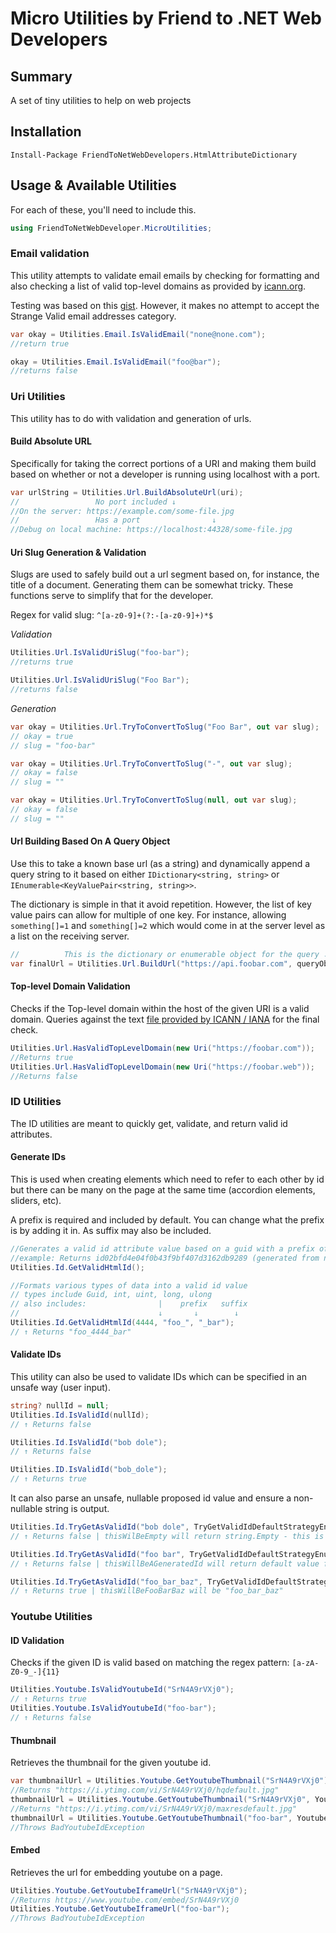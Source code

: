 # Micro Utilities by Friend to .NET Web Developers
## Summary
A set of tiny utilities to help on web projects

## Installation
`Install-Package FriendToNetWebDevelopers.HtmlAttributeDictionary`

## Usage & Available Utilities

For each of these, you'll need to include this.
```csharp
using FriendToNetWebDeveloper.MicroUtilities;
```

### Email validation

This utility attempts to validate email emails by checking for formatting and also checking a
    list of valid top-level domains as provided by [icann.org](https://www.icann.org/resources/pages/tlds-2012-02-25-en).

Testing was based on this [gist](https://gist.github.com/cjaoude/fd9910626629b53c4d25).
However, it makes no attempt to accept the Strange Valid email addresses category.

```csharp
var okay = Utilities.Email.IsValidEmail("none@none.com");
//return true

okay = Utilities.Email.IsValidEmail("foo@bar");
//returns false
```

### Uri Utilities

This utility has to do with validation and generation of urls.

#### Build Absolute URL

Specifically for taking the correct portions of a URI and making them build based on whether or not
  a developer is running using localhost with a port.

```csharp
var urlString = Utilities.Url.BuildAbsoluteUrl(uri);
//                 No port included ↓
//On the server: https://example.com/some-file.jpg
//                 Has a port                ↓
//Debug on local machine: https://localhost:44328/some-file.jpg
```

#### Uri Slug Generation & Validation

Slugs are used to safely build out a url segment based on, for instance, the title of a document.
Generating them can be somewhat tricky.  These functions serve to simplify that for the developer.

Regex for valid slug: `^[a-z0-9]+(?:-[a-z0-9]+)*$`

*Validation*
```csharp
Utilities.Url.IsValidUriSlug("foo-bar");
//returns true

Utilities.Url.IsValidUriSlug("Foo Bar");
//returns false
```

*Generation*
```csharp
var okay = Utilities.Url.TryToConvertToSlug("Foo Bar", out var slug);
// okay = true
// slug = "foo-bar"

var okay = Utilities.Url.TryToConvertToSlug("-", out var slug);
// okay = false
// slug = ""

var okay = Utilities.Url.TryToConvertToSlug(null, out var slug);
// okay = false
// slug = ""
```

#### Url Building Based On A Query Object

Use this to take a known base url (as a string) and dynamically append a query string to it
  based on either `IDictionary<string, string>` or `IEnumerable<KeyValuePair<string, string>>`.

The dictionary is simple in that it avoid repetition.  However, the list of key value pairs can allow for multiple
 of one key.  For instance, allowing `something[]=1` and `something[]=2` which would come in
 at the server level as a list on the receiving server.

```csharp
//          This is the dictionary or enumerable object for the query ↓
var finalUrl = Utilities.Url.BuildUrl("https://api.foobar.com", queryObject);
```

#### Top-level Domain Validation

Checks if the Top-level domain within the host of the given URI is a valid domain.  Queries against the
  text [file provided by ICANN / IANA](https://data.iana.org/TLD/tlds-alpha-by-domain.txt) for
  the final check.

```csharp
Utilities.Url.HasValidTopLevelDomain(new Uri("https://foobar.com"));
//Returns true
Utilities.Url.HasValidTopLevelDomain(new Uri("https://foobar.web"));
//Returns false
```

### ID Utilities

The ID utilities are meant to quickly get, validate, and return valid id attributes.

#### Generate IDs

This is used when creating elements which need to refer to each other by id but there can be many
on the page at the same time (accordion elements, sliders, etc).

A prefix is required and included by default.  You can change what the prefix is by adding it in. As suffix may also be included.

```C#
//Generates a valid id attribute value based on a guid with a prefix of "id"
//example: Returns id02bfd4e04f0b43f9bf407d3162db9289 (generated from new Guid)
Utilities.Id.GetValidHtmlId();

//Formats various types of data into a valid id value
// types include Guid, int, uint, long, ulong
// also includes:                |    prefix   suffix
//                               ↓       ↓        ↓                 
Utilities.Id.GetValidHtmlId(4444, "foo_", "_bar");
// ↑ Returns "foo_4444_bar"
```

#### Validate IDs
This utility can also be used to validate IDs which can be specified in an unsafe way (user input).
```C#
string? nullId = null;
Utilities.Id.IsValidId(nullId);
// ↑ Returns false

Utilities.Id.IsValidId("bob dole");
// ↑ Returns false

Utilities.ID.IsValidId("bob_dole");
// ↑ Returns true
```

It can also parse an unsafe, nullable proposed id value and ensure a non-nullable string is output.
```C#
Utilities.Id.TryGetAsValidId("bob dole", TryGetValidIdDefaultStrategyEnum.EmptyOnInvalid, var out thisWillBeEmpty);
// ↑ Returns false | thisWilBeEmpty will return string.Empty - this is so that other transformations can be handled

Utilities.Id.TryGetAsValidId("foo bar", TryGetValidIdDefaultStrategyEnum.GenerateOnInvalid, var out thisWillBeAGeneratedId);
// ↑ Returns false | thisWillBeAGeneratedId will return default value from GetValidHtmlId()

Utilities.Id.TryGetAsValidId("foo_bar_baz", TryGetValidIdDefaultStrategyEnum.GenerateOnInvalid, var out thisWillBeFooBarBaz);
// ↑ Returns true | thisWillBeFooBarBaz will be "foo_bar_baz"
```

### Youtube Utilities

#### ID Validation

Checks if the given ID is valid based on matching the regex pattern: `[a-zA-Z0-9_-]{11}`

```csharp
Utilities.Youtube.IsValidYoutubeId("SrN4A9rVXj0");
// ↑ Returns true
Utilities.Youtube.IsValidYoutubeId("foo-bar");
// ↑ Returns false
```

#### Thumbnail
Retrieves the thumbnail for the given youtube id.

```csharp
var thumbnailUrl = Utilities.Youtube.GetYoutubeThumbnail("SrN4A9rVXj0");
//Returns "https://i.ytimg.com/vi/SrN4A9rVXj0/hqdefault.jpg"
thumbnailUrl = Utilities.Youtube.GetYoutubeThumbnail("SrN4A9rVXj0", YoutubeThumbnailEnum.MaxResDefault);
//Returns "https://i.ytimg.com/vi/SrN4A9rVXj0/maxresdefault.jpg"
thumbnailUrl = Utilities.Youtube.GetYoutubeThumbnail("foo-bar", YoutubeThumbnailEnum.MaxResDefault);
//Throws BadYoutubeIdException
```

#### Embed

Retrieves the url for embedding youtube on a page.

```csharp
Utilities.Youtube.GetYoutubeIframeUrl("SrN4A9rVXj0");
//Returns https://www.youtube.com/embed/SrN4A9rVXj0
Utilities.Youtube.GetYoutubeIframeUrl("foo-bar");
//Throws BadYoutubeIdException
```

